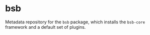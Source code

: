 # bsb
Metadata repository for the `bsb` package, which installs the `bsb-core` framework and a default set of plugins.
